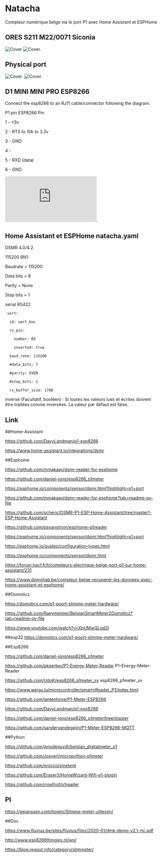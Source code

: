 # Natacha
Compteur numérique belge via le port P1 avec Home Assistant et ESPHome

## ORES S211 M22/0071 Siconia
![Cover](https://github.com/rserroyen/Natacha/blob/main/img/Ores_1.png)
![Cover](https://github.com/rserroyen/Natacha/blob/main/img/Ores_2_pin.png).

## Physical port
![Cover](https://github.com/rserroyen/Natacha/blob/main/img/Physical_port_pinout.png).
![Cover](https://github.com/rserroyen/Natacha/blob/main/img/Physical_port.png).

## D1 MINI MINI PRO ESP8266
Connect the esp8266 to an RJ11 cable/connector following the diagram.

P1 pin	ESP8266 Pin

1 - +5v

2 - RTS	to 10k to 3.3v

3 - GND	

4 -	

5 - RXD (data)

6 - GND

![Cover](https://github.com/rserroyen/Natacha/blob/main/img/Schematic_Natacha-P1-Home-Assistant_2024-03-28.pdf).

## Home Assistant et ESPHome natacha.yaml
DSMR 4.0/4.2

115200 8N1:

Baudrate = 115200

Data bits = 8

Parity = None

Stop bits = 1

serial RS422

```
 uart:
  
  id: uart_bus

  rx_pin: 
  
    number: RX
    
    inverted: true
    
  baud_rate: 115200
  
  #data_bits: 7
  
  #parity: EVEN
  
  #stop_bits: 1
  
  rx_buffer_size: 1700
```
  inversé (Facultatif, booléen) : Si toutes les valeurs lues et écrites doivent être traitées comme inversées. La valeur par défaut est false.

## Link
##Home-Assistant

https://github.com/DavyLandman/p1-esp8266

https://www.home-assistant.io/integrations/dsmr

##Esphome

https://github.com/mmakaay/dsmr-reader-for-esphome

https://github.com/daniel-jong/esp8266_p1meter

https://esphome.io/components/sensor/dsmr.html?highlight=p1+port

https://github.com/mmakaay/dsmr-reader-for-esphome?tab=readme-ov-file

https://github.com/scheric/DSMR-P1-ESP-Home-Assistant/tree/master1-ESP-Home-Assistant

https://github.com/psvanstrom/esphome-p1reader

https://esphome.io/components/sensor/dsmr.html?highlight=p1+port

https://esphome.io/guides/configuration-types.html

https://esphome.io/components/sensor/dsmr.html

https://forum.hacf.fr/t/compteurs-electrique-belge-port-p1-sur-home-assistant/231

https://www.domohab.be/compteur-belge-recuperer-les-donnees-avec-home-assistant-et-esphome/

##Domoticz

https://domoticx.com/p1-poort-slimme-meter-hardware/

https://github.com/Raeymeister/BelgianSmartMeter2Domoticz?tab=readme-ov-file

https://www.youtube.com/watch?v=XpUMwQLgd2I

##esp32
https://domoticx.com/p1-poort-slimme-meter-hardware/

##Esp8266

https://github.com/daniel-jong/esp8266_p1meter

https://github.com/pkoerber/P1-Energy-Meter-Reader  P1-Energy-Meter-Reader 

https://github.com/UdoK/esp8266_p1meter_sv esp8266_p1meter_sv

https://www.weigu.lu/microcontroller/smartyReader_P1/index.html

https://github.com/jantenhove/P1-Meter-ESP8266

https://github.com/DavyLandman/p1-esp8266

https://github.com/daniel-jong/esp8266_p1meter/tree/master

https://github.com/sandervandegeijn/P1-Meter-ESP8266-MQTT

##Python

https://github.com/jensdepuydt/belgian_digitalmeter_p1

https://github.com/Josverl/micropython-p1meter

https://github.com/nrocco/smeterd

https://github.com/Eraser3/HomeWizard-Wifi-p1-plugin

https://github.com/rroethof/p1reader

## PI

https://gejanssen.com/howto/Slimme-meter-uitlezen/

##Doc

https://www.fluvius.be/sites/fluvius/files/2020-01/dmk-demo-v2.1-rtc.pdf

http://www.esp8266thingies.nl/wp/

https://blog.regout.info/category/slimmeter/



